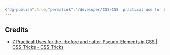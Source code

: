 ```yaml
---
{"dg-publish":true,"permalink":"/developer/CSS/CSS  practical use for before and after pseudo elements/"}
---
```


## Credits
- [7 Practical Uses for the ::before and ::after Pseudo-Elements in CSS | CSS-Tricks - CSS-Tricks](https://css-tricks.com/7-practical-uses-for-the-before-and-after-pseudo-elements-in-css/)
